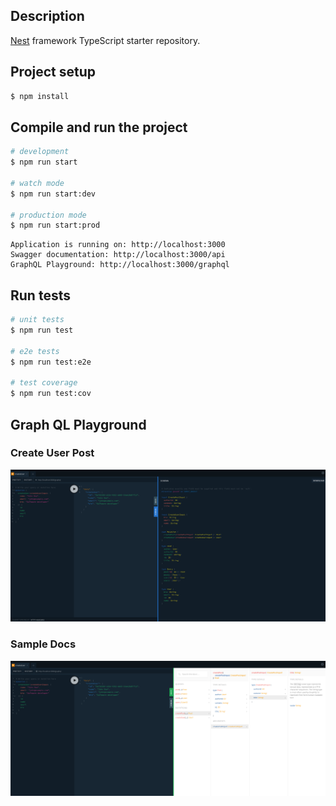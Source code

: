 ## Description

[Nest](https://github.com/nestjs/nest) framework TypeScript starter repository.

## Project setup

```bash
$ npm install
```

## Compile and run the project

```bash
# development
$ npm run start

# watch mode
$ npm run start:dev

# production mode
$ npm run start:prod
```

```
Application is running on: http://localhost:3000
Swagger documentation: http://localhost:3000/api
GraphQL Playground: http://localhost:3000/graphql
```

## Run tests

```bash
# unit tests
$ npm run test

# e2e tests
$ npm run test:e2e

# test coverage
$ npm run test:cov
```

## Graph QL Playground

### Create User Post

![alt text](image-1.png)

### Sample Docs

![alt text](image.png)

